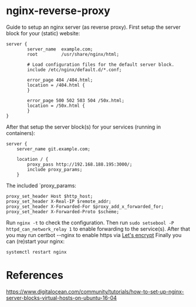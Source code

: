 # nginx-reverse-proxy
Guide to setup an nginx server (as reverse proxy).
First setup the server block for your (static) website:
```
server {
        server_name  example.com;
        root         /usr/share/nginx/html;

        # Load configuration files for the default server block.
        include /etc/nginx/default.d/*.conf;

        error_page 404 /404.html;
        location = /404.html {
        }

        error_page 500 502 503 504 /50x.html;
        location = /50x.html {
        }
}
```
After that setup the server block(s) for your services (running in containers):
```
server {
    server_name git.example.com;
        
    location / {
        proxy_pass http://192.168.188.195:3000/;
        include proxy_params;
    }
```
The included `proxy_params:
```
proxy_set_header Host $http_host;
proxy_set_header X-Real-IP $remote_addr;
proxy_set_header X-Forwarded-For $proxy_add_x_forwarded_for;
proxy_set_header X-Forwarded-Proto $scheme;
```
Run `nginx -t` to check the configuration.
Then run `sudo setsebool -P httpd_can_network_relay 1` to enable forwarding to the service(s).
After that you may run certbot --nginx to enable https via [Let's encrypt](https://letsencrypt.org/de/)
Finally you can (re)start your nginx: 
```
systemctl restart nginx
```
# References
https://www.digitalocean.com/community/tutorials/how-to-set-up-nginx-server-blocks-virtual-hosts-on-ubuntu-16-04
